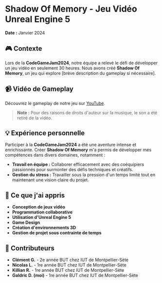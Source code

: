 # Shadow Of Memory - Jeu Vidéo Unreal Engine 5
**Date :** Janvier 2024

## 🎮 Contexte
Lors de la **CodeGameJam2024**, notre équipe a relevé le défi de développer un jeu vidéo en seulement 30 heures. Nous avons créé **Shadow Of Memory**, un jeu qui explore [brève description du gameplay si nécessaire].

## 📹 Vidéo de Gameplay
Découvrez le gameplay de notre jeu sur [YouTube](https://www.youtube.com/watch?v=OoIJkiQOXEQ).

> **Note :** Pour des raisons de droits d'auteur sur la musique, le son a été retiré de la vidéo.

## 💡 Expérience personnelle
Participer à la **CodeGameJam2024** a été une aventure intense et enrichissante. Créer **Shadow Of Memory** m'a permis de développer mes compétences dans divers domaines, notamment :

- **Travail en équipe :** Collaborer efficacement avec des coéquipiers passionnés pour surmonter des défis techniques et créatifs.
- **Gestion du stress :** Travailler sous la pression d'un temps limité tout en maintenant une vision claire du projet.

## 🧠 Ce que j'ai appris
- **Conception de jeux vidéo**
- **Programmation collaborative**
- **Utilisation d'Unreal Engine 5**
- **Game Design**
- **Création d'environnements 3D**
- **Gestion de projet sous contrainte de temps**

## 👥 Contributeurs
- **Clément G.** - 2e année BUT chez IUT de Montpellier-Sète
- **Nicolas L.** - 1re année BUT chez IUT de Montpellier-Sète
- **Killian R.** - 1re année BUT chez IUT de Montpellier-Sète
- **Galdric D. (moi)** - 1re année BUT chez IUT de Montpellier-Sète
